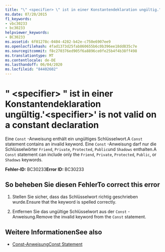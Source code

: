 ```yaml
---
title: "\" <specifier> \" ist in einer Konstantendeklaration ungültig."
ms.date: 07/20/2015
f1_keywords:
- vbc30233
- bc30233
helpviewer_keywords:
- BC30233
ms.assetid: 6f01278c-0404-4282-b42e-c750e6907ee9
ms.openlocfilehash: 4fad1373d25fab860655b6c0b396ee18dd835c7e
ms.sourcegitcommit: f8c270376ed905f6a8896ce0fe25b4f4b38ff498
ms.translationtype: MT
ms.contentlocale: de-DE
ms.lasthandoff: 06/04/2020
ms.locfileid: "84402602"
---
```

# <a name="specifier-is-not-valid-on-a-constant-declaration"></a><span data-ttu-id="f9992-102">" \<specifier> " ist in einer Konstantendeklaration ungültig.</span><span class="sxs-lookup"><span data-stu-id="f9992-102">'\<specifier>' is not valid on a constant declaration</span></span>
<span data-ttu-id="f9992-103">Eine `Const` -Anweisung enthält ein ungültiges Schlüsselwort.</span><span class="sxs-lookup"><span data-stu-id="f9992-103">A `Const` statement contains an invalid keyword.</span></span> <span data-ttu-id="f9992-104">Eine `Const` -Anweisung darf nur die Schlüsselwörter `Friend`, `Private`, `Protected`, `Public`und `Shadows` enthalten.</span><span class="sxs-lookup"><span data-stu-id="f9992-104">A `Const` statement can include only the `Friend`, `Private`, `Protected`, `Public`, or `Shadows` keywords.</span></span>  
  
 <span data-ttu-id="f9992-105">**Fehler-ID:** BC30233</span><span class="sxs-lookup"><span data-stu-id="f9992-105">**Error ID:** BC30233</span></span>  
  
## <a name="to-correct-this-error"></a><span data-ttu-id="f9992-106">So beheben Sie diesen Fehler</span><span class="sxs-lookup"><span data-stu-id="f9992-106">To correct this error</span></span>  
  
1. <span data-ttu-id="f9992-107">Stellen Sie sicher, dass das Schlüsselwort richtig geschrieben wurde.</span><span class="sxs-lookup"><span data-stu-id="f9992-107">Ensure that the keyword is spelled correctly.</span></span>  
  
2. <span data-ttu-id="f9992-108">Entfernen Sie das ungültige Schlüsselwort aus der `Const` -Anweisung.</span><span class="sxs-lookup"><span data-stu-id="f9992-108">Remove the invalid keyword from the `Const` statement.</span></span>  
  
## <a name="see-also"></a><span data-ttu-id="f9992-109">Weitere Informationen</span><span class="sxs-lookup"><span data-stu-id="f9992-109">See also</span></span>

- [<span data-ttu-id="f9992-110">Const-Anweisung</span><span class="sxs-lookup"><span data-stu-id="f9992-110">Const Statement</span></span>](../language-reference/statements/const-statement.md)
